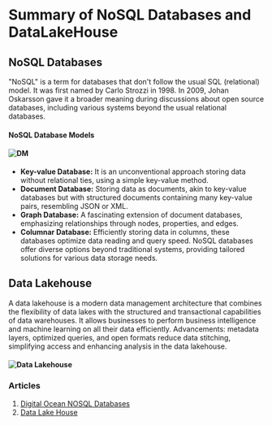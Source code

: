 # Summary of NoSQL Databases and DataLakeHouse

## NoSQL Databases
"NoSQL" is a term for databases that don't follow the usual SQL (relational) model. It was first named by Carlo Strozzi in 1998. 
In 2009, Johan Oskarsson gave it a broader meaning during discussions about open source databases, including various systems beyond the usual relational databases.
#### NoSQL Database Models
#### ![DM](https://media.geeksforgeeks.org/wp-content/uploads/20220405112418/NoSQLDatabases.jpg)
- **Key-value Database:** It is an unconventional approach storing data without relational ties, using a simple key-value method.
- **Document Database:** Storing data as documents, akin to key-value databases but with structured documents containing many key-value pairs, resembling JSON or XML.
- **Graph Database:** A fascinating extension of document databases, emphasizing relationships through nodes, properties, and edges.
- **Columnar Database:** Efficiently storing data in columns, these databases optimize data reading and query speed.
NoSQL databases offer diverse options beyond traditional systems, providing tailored solutions for various data storage needs.

## Data Lakehouse
A data lakehouse is a modern data management architecture that combines the flexibility of data lakes with the structured and transactional capabilities of data warehouses. 
It allows businesses to perform business intelligence and machine learning on all their data efficiently.
Advancements: metadata layers, optimized queries, and open formats reduce data stitching, simplifying access and enhancing analysis in the data lakehouse.
#### ![Data Lakehouse](https://www.oracle.com/a/ocom/img/rc24-data-lakehouse.jpg)

### Articles
1. [Digital Ocean NOSQL Databases](https://www.digitalocean.com/community/tutorials/a-comparison-of-nosql-database-management-systems-and-models)
2. [Data Lake House](https://www.databricks.com/glossary/data-lakehouse)
